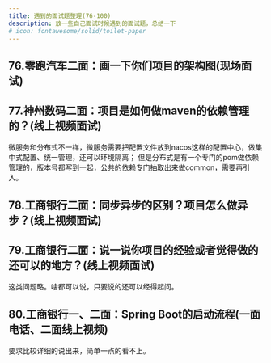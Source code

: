 ```yaml
---
title: 遇到的面试题整理(76-100)
description: 放一些自己面试时候遇到的面试题，总结一下
# icon: fontawesome/solid/toilet-paper
---
```


## 76.零跑汽车二面：画一下你们项目的架构图(现场面试)

## 77.神州数码二面：项目是如何做maven的依赖管理的？(线上视频面试)
微服务和分布式不一样，微服务需要把配置文件放到nacos这样的配置中心，做集中式配置、统一管理，还可以环境隔离；
但是分布式是有一个专门的pom做依赖管理的，版本号都写到一起，公共的依赖专门抽取出来做common，需要再引入。

## 78.工商银行二面：同步异步的区别？项目怎么做异步？(线上视频面试)

## 79.工商银行二面：说一说你项目的经验或者觉得做的还可以的地方？(线上视频面试)
这类问题略。啥都可以说，只要说的还可以经得起问。

## 80.工商银行一、二面：Spring Boot的启动流程(一面电话、二面线上视频)
要求比较详细的说出来，简单一点的看不上。
